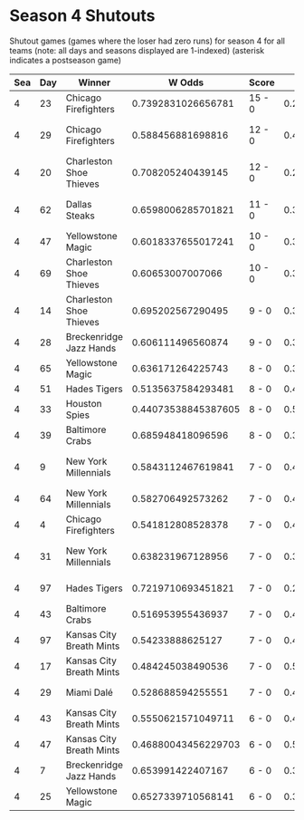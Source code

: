 # Season 4 Shutouts



Shutout games (games where the loser had zero runs) for season 4 for all teams (note: all days and seasons displayed are 1-indexed) (asterisk indicates a postseason game)


| Sea | Day | Winner | W Odds | Score | L Odds | Loser | 
| ------ |------ |------ |------ |------ |------ |------ |
| 4 | 23 | Chicago Firefighters | 0.7392831026656781 | 15 - 0 | 0.260716897334321 | Dallas Steaks | 
| 4 | 29 | Chicago Firefighters | 0.588456881698816 | 12 - 0 | 0.411543118301183 | Kansas City Breath Mints | 
| 4 | 20 | Charleston Shoe Thieves | 0.708205240439145 | 12 - 0 | 0.29179475956085404 | Unlimited Tacos | 
| 4 | 62 | Dallas Steaks | 0.6598006285701821 | 11 - 0 | 0.34019937142981704 | Charleston Shoe Thieves | 
| 4 | 47 | Yellowstone Magic | 0.6018337655017241 | 10 - 0 | 0.39816623449827604 | Hawaii Fridays | 
| 4 | 69 | Charleston Shoe Thieves | 0.60653007007066 | 10 - 0 | 0.39346992992934 | Kansas City Breath Mints | 
| 4 | 14 | Charleston Shoe Thieves | 0.695202567290495 | 9 - 0 | 0.30479743270950405 | Dallas Steaks | 
| 4 | 28 | Breckenridge Jazz Hands | 0.606111496560874 | 9 - 0 | 0.393888503439125 | Seattle Garages | 
| 4 | 65 | Yellowstone Magic | 0.636171264225743 | 8 - 0 | 0.363828735774256 | Unlimited Tacos | 
| 4 | 51 | Hades Tigers | 0.5135637584293481 | 8 - 0 | 0.486436241570651 | Miami Dalé | 
| 4 | 33 | Houston Spies | 0.44073538845387605 | 8 - 0 | 0.5592646115461231 | Baltimore Crabs | 
| 4 | 39 | Baltimore Crabs | 0.685948418096596 | 8 - 0 | 0.31405158190340304 | Hellmouth Sunbeams | 
| 4 | 9 | New York Millennials | 0.5843112467619841 | 7 - 0 | 0.415688753238015 | Kansas City Breath Mints | 
| 4 | 64 | New York Millennials | 0.582706492573262 | 7 - 0 | 0.41729350742673704 | Hawaii Fridays | 
| 4 | 4 | Chicago Firefighters | 0.541812808528378 | 7 - 0 | 0.458187191471621 | Dallas Steaks | 
| 4 | 31 | New York Millennials | 0.638231967128956 | 7 - 0 | 0.36176803287104303 | Charleston Shoe Thieves | 
| 4 | 97 | Hades Tigers | 0.7219710693451821 | 7 - 0 | 0.27802893065481704 | Houston Spies | 
| 4 | 43 | Baltimore Crabs | 0.516953955436937 | 7 - 0 | 0.48304604456306205 | Houston Spies | 
| 4 | 97 | Kansas City Breath Mints | 0.54233888625127 | 7 - 0 | 0.45766111374873003 | Yellowstone Magic | 
| 4 | 17 | Kansas City Breath Mints | 0.484245038490536 | 7 - 0 | 0.5157549615094631 | Dallas Steaks | 
| 4 | 29 | Miami Dalé | 0.528688594255551 | 7 - 0 | 0.471311405744448 | Houston Spies | 
| 4 | 43 | Kansas City Breath Mints | 0.5550621571049711 | 6 - 0 | 0.444937842895028 | Hawaii Fridays | 
| 4 | 47 | Kansas City Breath Mints | 0.46880043456229703 | 6 - 0 | 0.5311995654377021 | New York Millennials | 
| 4 | 7 | Breckenridge Jazz Hands | 0.653991422407167 | 6 - 0 | 0.34600857759283205 | Philly Pies | 
| 4 | 25 | Yellowstone Magic | 0.6527339710568141 | 6 - 0 | 0.34726602894318503 | Unlimited Tacos | 


